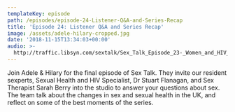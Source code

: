 ```yaml
---
templateKey: episode
path: /episodes/episode-24-Listener-Q&A-and-Series-Recap
title: 'Episode 24: Listener Q&A and Series Recap'
image: /assets/adele-hilary-cropped.jpg
date: '2018-11-15T13:34:03+00:00'
audio: >-
  http://traffic.libsyn.com/sextalk/Sex_Talk_Episode_23-_Women_and_HIV_Podcast.mp3
---
```

Join Adele & Hilary for the final episode of Sex Talk. They invite our resident sexperts, Sexual Health and HIV Specialist, Dr Stuart Flanagan, and Sex Therapist Sarah Berry into the studio to answer your questions about sex. The team talk about the changes in sex and sexual health in the UK, and reflect on some of the best moments of the series.
